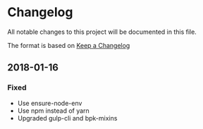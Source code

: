 # Changelog
All notable changes to this project will be documented in this file.

The format is based on [Keep a Changelog](http://keepachangelog.com/en/1.0.0/)

## 2018-01-16
### Fixed
- Use ensure-node-env
- Use npm instead of yarn
- Upgraded gulp-cli and bpk-mixins
